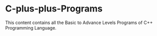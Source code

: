 # C-plus-plus-Programs
This content contains all the Basic to Advance Levels Programs of C++ Programming Language.
